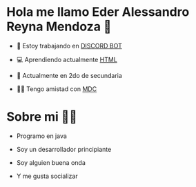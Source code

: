 # Hola me llamo Eder Alessandro Reyna Mendoza 👋

- 🔭 Estoy trabajando en [DISCORD BOT](https://discord.com/api/oauth2/authorize?client_id=941926122499747910&permissions=8&scope=bot%20applications.commands)

- 💻 Aprendiendo actualmente [HTML](https://www.javatpoint.com/html-tutorial)

- 📘 Actualmente en 2do de secundaria 

- 🤼‍♂️ Tengo amistad con [MDC](https://github.com/MDCYT)

# Sobre mi 👨‍💻

- Programo en java

- Soy un desarrollador principiante

- Soy alguien buena onda

- Y me gusta socializar
